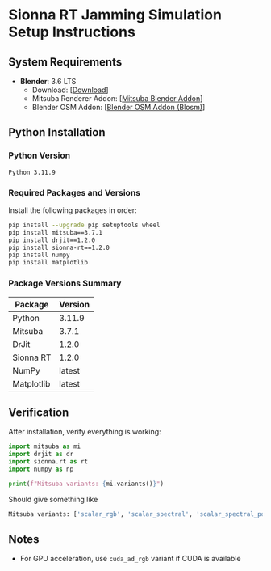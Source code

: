 # Sionna RT Jamming Simulation Setup Instructions

## System Requirements

- **Blender**: 3.6 LTS
  - Download: [[Download](https://www.blender.org/download/releases/3-6/)]
  - Mitsuba Renderer Addon: [[Mitsuba Blender Addon](https://github.com/mitsuba-renderer/mitsuba-blender)]
  - Blender OSM Addon: [[Blender OSM Addon (Blosm)](https://github.com/vvoovv/blosm?tab=readme-ov-file)]

## Python Installation

### Python Version
```
Python 3.11.9
```
### Required Packages and Versions

Install the following packages in order:

```bash
pip install --upgrade pip setuptools wheel
pip install mitsuba==3.7.1
pip install drjit==1.2.0
pip install sionna-rt==1.2.0
pip install numpy
pip install matplotlib
```

### Package Versions Summary
| Package | Version |
|---------|---------|
| Python | 3.11.9 |
| Mitsuba | 3.7.1 |
| DrJit | 1.2.0 |
| Sionna RT | 1.2.0 |
| NumPy | latest |
| Matplotlib | latest |

## Verification

After installation, verify everything is working:

```python
import mitsuba as mi
import drjit as dr
import sionna.rt as rt
import numpy as np

print(f"Mitsuba variants: {mi.variants()}")
```
Should give something like
```python
Mitsuba variants: ['scalar_rgb', 'scalar_spectral', 'scalar_spectral_polarized', 'llvm_ad_rgb', 'llvm_ad_mono', 'llvm_ad_mono_polarized', 'llvm_ad_spectral', 'llvm_ad_spectral_polarized', 'cuda_ad_rgb', 'cuda_ad_mono', 'cuda_ad_mono_polarized', 'cuda_ad_spectral', 'cuda_ad_spectral_polarized']
```
## Notes

- For GPU acceleration, use `cuda_ad_rgb` variant if CUDA is available
